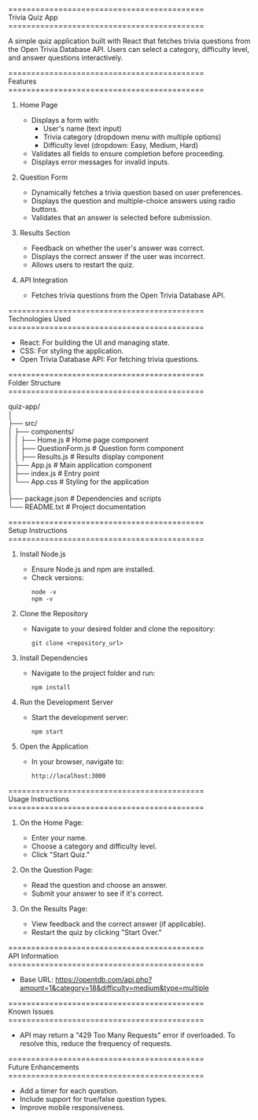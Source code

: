 ===========================================</br>
Trivia Quiz App</br>
===========================================</br>

A simple quiz application built with React that fetches trivia questions from the Open Trivia Database API. Users can select a category, difficulty level, and answer questions interactively.

===========================================</br>
Features</br>
===========================================</br>

1. Home Page
   - Displays a form with:
     - User's name (text input)
     - Trivia category (dropdown menu with multiple options)
     - Difficulty level (dropdown: Easy, Medium, Hard)
   - Validates all fields to ensure completion before proceeding.
   - Displays error messages for invalid inputs.

2. Question Form
   - Dynamically fetches a trivia question based on user preferences.
   - Displays the question and multiple-choice answers using radio buttons.
   - Validates that an answer is selected before submission.

3. Results Section
   - Feedback on whether the user's answer was correct.
   - Displays the correct answer if the user was incorrect.
   - Allows users to restart the quiz.

4. API Integration
   - Fetches trivia questions from the Open Trivia Database API.

===========================================</br>
Technologies Used</br>
===========================================</br>

- React: For building the UI and managing state.
- CSS: For styling the application.
- Open Trivia Database API: For fetching trivia questions.

===========================================</br>
Folder Structure</br>
===========================================</br>

quiz-app/</br>
│</br>
├── src/</br>
│   ├── components/</br>
│   │   ├── Home.js           # Home page component</br>
│   │   ├── QuestionForm.js   # Question form component</br>
│   │   ├── Results.js        # Results display component</br>
│   ├── App.js                # Main application component</br>
│   ├── index.js              # Entry point</br>
│   └── App.css               # Styling for the application</br>
│</br>
├── package.json              # Dependencies and scripts</br>
└── README.txt                # Project documentation</br>

===========================================</br>
Setup Instructions</br>
===========================================</br>

1. Install Node.js
   - Ensure Node.js and npm are installed.
   - Check versions:
     ```
     node -v
     npm -v
     ```

2. Clone the Repository
   - Navigate to your desired folder and clone the repository:
     ```
     git clone <repository_url>
     ```

3. Install Dependencies
   - Navigate to the project folder and run:
     ```
     npm install
     ```

4. Run the Development Server
   - Start the development server:
     ```
     npm start
     ```

5. Open the Application
   - In your browser, navigate to:
     ```
     http://localhost:3000
     ```

===========================================</br>
Usage Instructions</br>
===========================================</br>

1. On the Home Page:
   - Enter your name.
   - Choose a category and difficulty level.
   - Click "Start Quiz."

2. On the Question Page:
   - Read the question and choose an answer.
   - Submit your answer to see if it's correct.

3. On the Results Page:
   - View feedback and the correct answer (if applicable).
   - Restart the quiz by clicking "Start Over."

===========================================</br>
API Information</br>
===========================================</br>

- Base URL: https://opentdb.com/api.php?amount=1&category=18&difficulty=medium&type=multiple


===========================================</br>
Known Issues</br>
===========================================</br>

- API may return a "429 Too Many Requests" error if overloaded. To resolve this, reduce the frequency of requests.

===========================================</br>
Future Enhancements</br>
===========================================</br>

- Add a timer for each question.
- Include support for true/false question types.
- Improve mobile responsiveness.
